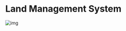 # Land Management System
![img](https://i.ibb.co/MDQzHsJ/Screen-Shot-2021-11-18-at-10-27-42-AM.png)

